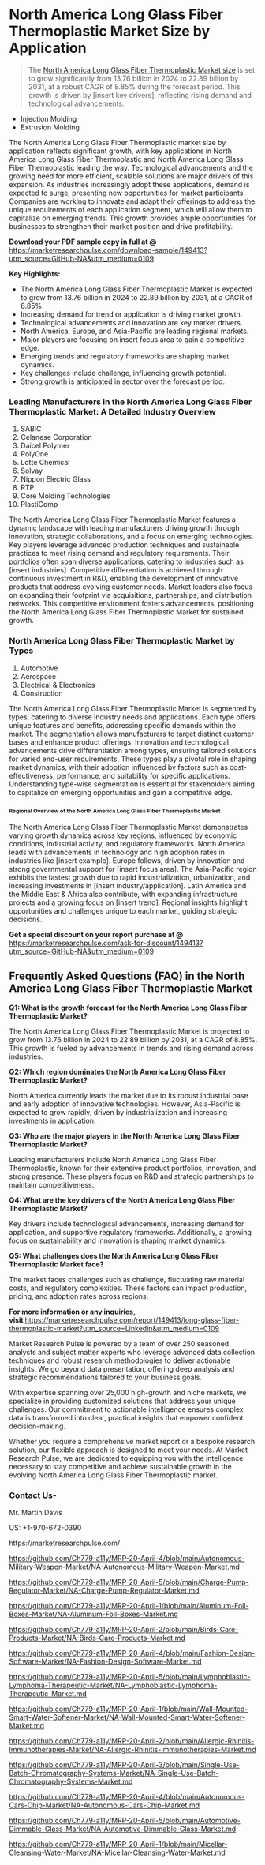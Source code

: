 <h1>North America Long Glass Fiber Thermoplastic Market&nbsp;Size by Application</h1><blockquote><p>The <a href="https://marketresearchpulse.com/download-sample/149413?utm_source=GitHub-NA&amp;utm_medium=0109">North America Long Glass Fiber Thermoplastic Market size</a> is set to grow significantly from 13.76 billion in 2024 to 22.89 billion by 2031, at a robust CAGR of 8.85% during the forecast period. This growth is driven by [insert key drivers], reflecting rising demand and technological advancements.</p></blockquote><ul><li>Injection Molding <li> Extrusion Molding</li></ul><p>The North America Long Glass Fiber Thermoplastic market size by application reflects significant growth, with key applications in North America Long Glass Fiber Thermoplastic and North America Long Glass Fiber Thermoplastic leading the way. Technological advancements and the growing need for more efficient, scalable solutions are major drivers of this expansion. As industries increasingly adopt these applications, demand is expected to surge, presenting new opportunities for market participants. Companies are working to innovate and adapt their offerings to address the unique requirements of each application segment, which will allow them to capitalize on emerging trends. This growth provides ample opportunities for businesses to strengthen their market position and drive profitability.</p><p><strong>Download your PDF sample copy in full at @ </strong><a href="https://marketresearchpulse.com/download-sample/149413?utm_source=GitHub-NA&amp;utm_medium=0109">https://marketresearchpulse.com/download-sample/149413?utm_source=GitHub-NA&amp;utm_medium=0109</a></p><p><strong>Key Highlights: </strong></p><ul><li>The North America Long Glass Fiber Thermoplastic Market is expected to grow from 13.76 billion in 2024 to 22.89 billion by 2031, at a CAGR of 8.85%.</li><li>Increasing demand for trend or application is driving market growth.</li><li>Technological advancements and innovation are key market drivers.</li><li>North America, Europe, and Asia-Pacific are leading regional markets.</li><li>Major players are focusing on insert focus area to gain a competitive edge.</li><li>Emerging trends and regulatory frameworks are shaping market dynamics.</li><li>Key challenges include challenge, influencing growth potential.</li><li>Strong growth is anticipated in sector over the forecast period.</li></ul><h3>Leading Manufacturers in the North America Long Glass Fiber Thermoplastic Market: A Detailed Industry Overview</h3><ol><li>SABIC</li><li>Celanese Corporation</li><li>Daicel Polymer</li><li>PolyOne</li><li>Lotte Chemical</li><li>Solvay</li><li>Nippon Electric Glass</li><li>RTP</li><li>Core Molding Technologies</li><li>PlastiComp</li></ol><div class="flex max-w-full flex-col flex-grow"><div class="min-h-8 text-message flex w-full flex-col items-end gap-2 whitespace-normal break-words [.text-message+&amp;]:mt-5" dir="auto" data-message-author-role="assistant" data-message-id="fd8432e4-4910-450d-b182-61b7bfb0a01f" data-message-model-slug="gpt-4o"><div class="flex w-full flex-col gap-1 empty:hidden first:pt-[3px]"><div class="markdown prose w-full break-words dark:prose-invert light"><p>The North America Long Glass Fiber Thermoplastic Market features a dynamic landscape with leading manufacturers driving growth through innovation, strategic collaborations, and a focus on emerging technologies. Key players leverage advanced production techniques and sustainable practices to meet rising demand and regulatory requirements. Their portfolios often span diverse applications, catering to industries such as [insert industries]. Competitive differentiation is achieved through continuous investment in R&amp;D, enabling the development of innovative products that address evolving customer needs. Market leaders also focus on expanding their footprint via acquisitions, partnerships, and distribution networks. This competitive environment fosters advancements, positioning the North America Long Glass Fiber Thermoplastic Market for sustained growth.</p></div></div></div></div><h3>North America Long Glass Fiber Thermoplastic Market by Types</h3><ol><li>Automotive <li> Aerospace <li> Electrical & Electronics <li> Construction</li></ol><div class="flex max-w-full flex-col flex-grow"><div class="min-h-8 text-message flex w-full flex-col items-end gap-2 whitespace-normal break-words [.text-message+&amp;]:mt-5" dir="auto" data-message-author-role="assistant" data-message-id="084470be-0bb7-4664-bddf-5156b4f41249" data-message-model-slug="gpt-4o-mini"><div class="flex w-full flex-col gap-1 empty:hidden first:pt-[3px]"><div class="markdown prose w-full break-words dark:prose-invert light"><p>The North America Long Glass Fiber Thermoplastic Market is segmented by types, catering to diverse industry needs and applications. Each type offers unique features and benefits, addressing specific demands within the market. The segmentation allows manufacturers to target distinct customer bases and enhance product offerings. Innovation and technological advancements drive differentiation among types, ensuring tailored solutions for varied end-user requirements. These types play a pivotal role in shaping market dynamics, with their adoption influenced by factors such as cost-effectiveness, performance, and suitability for specific applications. Understanding type-wise segmentation is essential for stakeholders aiming to capitalize on emerging opportunities and gain a competitive edge.</p></div></div></div></div><h3><span style="font-size: 11px;">Regional Overview of the North America Long Glass Fiber Thermoplastic Market</span></h3><div class="flex max-w-full flex-col flex-grow"><div class="min-h-8 text-message flex w-full flex-col items-end gap-2 whitespace-normal break-words [.text-message+&amp;]:mt-5" dir="auto" data-message-author-role="assistant" data-message-id="e9038762-ce64-4e30-91c9-9bd413514231" data-message-model-slug="gpt-4o-mini"><div class="flex w-full flex-col gap-1 empty:hidden first:pt-[3px]"><div class="markdown prose w-full break-words dark:prose-invert light"><p>The North America Long Glass Fiber Thermoplastic Market demonstrates varying growth dynamics across key regions, influenced by economic conditions, industrial activity, and regulatory frameworks. North America leads with advancements in technology and high adoption rates in industries like [insert example]. Europe follows, driven by innovation and strong governmental support for [insert focus area]. The Asia-Pacific region exhibits the fastest growth due to rapid industrialization, urbanization, and increasing investments in [insert industry/application]. Latin America and the Middle East &amp; Africa also contribute, with expanding infrastructure projects and a growing focus on [insert trend]. Regional insights highlight opportunities and challenges unique to each market, guiding strategic decisions.</p></div></div></div></div><p><strong>Get a special discount on your report purchase at @ </strong><a href="https://marketresearchpulse.com/ask-for-discount/149413?utm_source=GitHub-NA&amp;utm_medium=0109">https://marketresearchpulse.com/ask-for-discount/149413?utm_source=GitHub-NA&amp;utm_medium=0109</a></p><h2>Frequently Asked Questions (FAQ) in the North America Long Glass Fiber Thermoplastic Market</h2><p><strong>Q1: What is the growth forecast for the North America Long Glass Fiber Thermoplastic Market?</strong></p><p>The North America Long Glass Fiber Thermoplastic Market is projected to grow from 13.76 billion in 2024 to 22.89 billion by 2031, at a CAGR of 8.85%. This growth is fueled by advancements in trends and rising demand across industries.</p><p><strong>Q2: Which region dominates the North America Long Glass Fiber Thermoplastic Market?</strong></p><p>North America currently leads the market due to its robust industrial base and early adoption of innovative technologies. However, Asia-Pacific is expected to grow rapidly, driven by industrialization and increasing investments in application.</p><p><strong>Q3: Who are the major players in the North America Long Glass Fiber Thermoplastic Market?</strong></p><p>Leading manufacturers include North America Long Glass Fiber Thermoplastic, known for their extensive product portfolios, innovation, and strong presence. These players focus on R&amp;D and strategic partnerships to maintain competitiveness.</p><p><strong>Q4: What are the key drivers of the North America Long Glass Fiber Thermoplastic Market?</strong></p><p>Key drivers include technological advancements, increasing demand for application, and supportive regulatory frameworks. Additionally, a growing focus on sustainability and innovation is shaping market dynamics.</p><p><strong>Q5: What challenges does the North America Long Glass Fiber Thermoplastic Market face?</strong></p><p>The market faces challenges such as challenge, fluctuating raw material costs, and regulatory complexities. These factors can impact production, pricing, and adoption rates across regions.</p><p><strong>For more information or any inquiries, visit&nbsp;</strong><a href="https://marketresearchpulse.com/report/149413/long-glass-fiber-thermoplastic-market?utm_source=Linkedin&utm_medium=0109">https://marketresearchpulse.com/report/149413/long-glass-fiber-thermoplastic-market?utm_source=Linkedin&utm_medium=0109</a></p><p>Market Research Pulse is powered by a team of over 250 seasoned analysts and subject matter experts who leverage advanced data collection techniques and robust research methodologies to deliver actionable insights. We go beyond data presentation, offering deep analysis and strategic recommendations tailored to your business goals.</p><p>With expertise spanning over 25,000 high-growth and niche markets, we specialize in providing customized solutions that address your unique challenges. Our commitment to actionable intelligence ensures complex data is transformed into clear, practical insights that empower confident decision-making.</p><p>Whether you require a comprehensive market report or a bespoke research solution, our flexible approach is designed to meet your needs. At Market Research Pulse, we are dedicated to equipping you with the intelligence necessary to stay competitive and achieve sustainable growth in the evolving North America Long Glass Fiber Thermoplastic market.</p><h3><strong>Contact Us-</strong></h3><p>Mr. Martin Davis</p><p>US: +1-970-672-0390</p><p>https://marketresearchpulse.com/</p><p><a href="https://github.com/Ch779-a11y/MRP-20-April-4/blob/main/Autonomous-Military-Weapon-Market/NA-Autonomous-Military-Weapon-Market.md">https://github.com/Ch779-a11y/MRP-20-April-4/blob/main/Autonomous-Military-Weapon-Market/NA-Autonomous-Military-Weapon-Market.md</a></p><p><a href="https://github.com/Ch779-a11y/MRP-20-April-5/blob/main/Charge-Pump-Regulator-Market/NA-Charge-Pump-Regulator-Market.md">https://github.com/Ch779-a11y/MRP-20-April-5/blob/main/Charge-Pump-Regulator-Market/NA-Charge-Pump-Regulator-Market.md</a></p><p><a href="https://github.com/Ch779-a11y/MRP-20-April-1/blob/main/Aluminum-Foil-Boxes-Market/NA-Aluminum-Foil-Boxes-Market.md">https://github.com/Ch779-a11y/MRP-20-April-1/blob/main/Aluminum-Foil-Boxes-Market/NA-Aluminum-Foil-Boxes-Market.md</a></p><p><a href="https://github.com/Ch779-a11y/MRP-20-April-2/blob/main/Birds-Care-Products-Market/NA-Birds-Care-Products-Market.md">https://github.com/Ch779-a11y/MRP-20-April-2/blob/main/Birds-Care-Products-Market/NA-Birds-Care-Products-Market.md</a></p><p><a href="https://github.com/Ch779-a11y/MRP-20-April-4/blob/main/Fashion-Design-Software-Market/NA-Fashion-Design-Software-Market.md">https://github.com/Ch779-a11y/MRP-20-April-4/blob/main/Fashion-Design-Software-Market/NA-Fashion-Design-Software-Market.md</a></p><p><a href="https://github.com/Ch779-a11y/MRP-20-April-5/blob/main/Lymphoblastic-Lymphoma-Therapeutic-Market/NA-Lymphoblastic-Lymphoma-Therapeutic-Market.md">https://github.com/Ch779-a11y/MRP-20-April-5/blob/main/Lymphoblastic-Lymphoma-Therapeutic-Market/NA-Lymphoblastic-Lymphoma-Therapeutic-Market.md</a></p><p><a href="https://github.com/Ch779-a11y/MRP-20-April-1/blob/main/Wall-Mounted-Smart-Water-Softener-Market/NA-Wall-Mounted-Smart-Water-Softener-Market.md">https://github.com/Ch779-a11y/MRP-20-April-1/blob/main/Wall-Mounted-Smart-Water-Softener-Market/NA-Wall-Mounted-Smart-Water-Softener-Market.md</a></p><p><a href="https://github.com/Ch779-a11y/MRP-20-April-2/blob/main/Allergic-Rhinitis-Immunotherapies-Market/NA-Allergic-Rhinitis-Immunotherapies-Market.md">https://github.com/Ch779-a11y/MRP-20-April-2/blob/main/Allergic-Rhinitis-Immunotherapies-Market/NA-Allergic-Rhinitis-Immunotherapies-Market.md</a></p><p><a href="https://github.com/Ch779-a11y/MRP-20-April-3/blob/main/Single-Use-Batch-Chromatography-Systems-Market/NA-Single-Use-Batch-Chromatography-Systems-Market.md">https://github.com/Ch779-a11y/MRP-20-April-3/blob/main/Single-Use-Batch-Chromatography-Systems-Market/NA-Single-Use-Batch-Chromatography-Systems-Market.md</a></p><p><a href="https://github.com/Ch779-a11y/MRP-20-April-4/blob/main/Autonomous-Cars-Chip-Market/NA-Autonomous-Cars-Chip-Market.md">https://github.com/Ch779-a11y/MRP-20-April-4/blob/main/Autonomous-Cars-Chip-Market/NA-Autonomous-Cars-Chip-Market.md</a></p><p><a href="https://github.com/Ch779-a11y/MRP-20-April-5/blob/main/Automotive-Dimmable-Glass-Market/NA-Automotive-Dimmable-Glass-Market.md">https://github.com/Ch779-a11y/MRP-20-April-5/blob/main/Automotive-Dimmable-Glass-Market/NA-Automotive-Dimmable-Glass-Market.md</a></p><p><a href="https://github.com/Ch779-a11y/MRP-20-April-1/blob/main/Micellar-Cleansing-Water-Market/NA-Micellar-Cleansing-Water-Market.md">https://github.com/Ch779-a11y/MRP-20-April-1/blob/main/Micellar-Cleansing-Water-Market/NA-Micellar-Cleansing-Water-Market.md</a></p>
